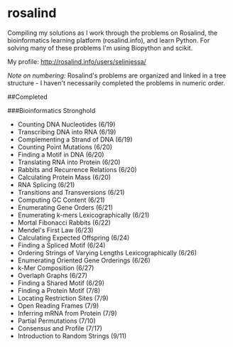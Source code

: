 # rosalind

Compiling my solutions as I work through the problems on Rosalind, the bioinformatics learning platform (rosalind.info), and learn Python. For solving many of these problems I'm using Biopython and scikit.

My profile: http://rosalind.info/users/selinjessa/

*Note on numbering:* Rosalind's problems are organized and linked in a tree structure - I haven't necessarily completed the problems in numeric order.

##Completed

###Bioinformatics Stronghold
* Counting DNA Nucleotides (6/19)
* Transcribing DNA into RNA (6/19)
* Complementing a Strand of DNA (6/19)
* Counting Point Mutations (6/20)
* Finding a Motif in DNA (6/20)
* Translating RNA into Protein (6/20)
* Rabbits and Recurrence Relations (6/20)
* Calculating Protein Mass (6/20)
* RNA Splicing (6/21)
* Transitions and Transversions (6/21)
* Computing GC Content (6/21)
* Enumerating Gene Orders (6/21)
* Enumerating k-mers Lexicographically (6/21)
* Mortal Fibonacci Rabbits (6/22)
* Mendel's First Law (6/23)
* Calculating Expected Offspring (6/24)
* Finding a Spliced Motif (6/24)
* Ordering Strings of Varying Lengths Lexicographically (6/26)
* Enumerating Oriented Gene Orderings (6/26)
* k-Mer Composition (6/27)
* Overlaph Graphs (6/27)
* Finding a Shared Motif (6/29)
* Finding a Protein Motif (7/8)
* Locating Restriction Sites (7/9)
* Open Reading Frames (7/9)
* Inferring mRNA from Protein (7/9)
* Partial Permutations (7/10)
* Consensus and Profile (7/17)
* Introduction to Random Strings (9/11)
